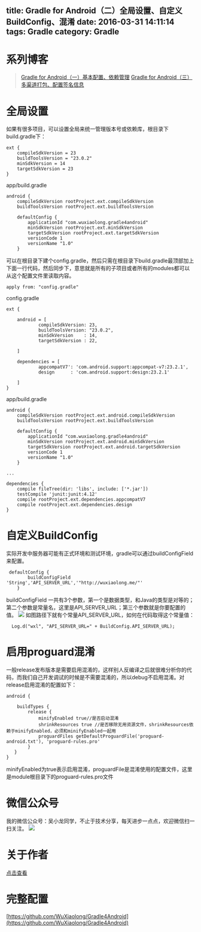 title: Gradle for Android（二）全局设置、自定义BuildConfig、混淆
date: 2016-03-31 14:11:14
tags: Gradle 
category: Gradle 
---
# 系列博客
> [Gradle for Android（一）基本配置、依赖管理](http://wuxiaolong.me/2016/03/30/gradle4android1/)
> [Gradle for Android（三）多渠道打包、配置签名信息](http://wuxiaolong.me/2016/04/01/gradle4android3/)

# 全局设置
如果有很多项目，可以设置全局来统一管理版本号或依赖库，根目录下build.gradle下：
```
ext {
    compileSdkVersion = 23
    buildToolsVersion = "23.0.2"
    minSdkVersion = 14
    targetSdkVersion = 23
}
```
<!--more-->

app/build.gradle
```
android {
    compileSdkVersion rootProject.ext.compileSdkVersion
    buildToolsVersion rootProject.ext.buildToolsVersion

    defaultConfig {
        applicationId "com.wuxiaolong.gradle4android"
        minSdkVersion rootProject.ext.minSdkVersion
        targetSdkVersion rootProject.ext.targetSdkVersion
        versionCode 1
        versionName "1.0"
    }
```
可以在根目录下建个config.gradle，然后只需在根目录下build.gradle最顶部加上下面一行代码，然后同步下，意思就是所有的子项目或者所有的modules都可以从这个配置文件里读取内容。
```
apply from: "config.gradle"
```
config.gradle
```
ext {

    android = [
            compileSdkVersion: 23,
            buildToolsVersion: "23.0.2",
            minSdkVersion    : 14,
            targetSdkVersion : 22,

    ]

    dependencies = [
            appcompatV7': 'com.android.support:appcompat-v7:23.2.1',
            design      : 'com.android.support:design:23.2.1'

    ]
}

```
app/build.gradle
```
android {
    compileSdkVersion rootProject.ext.android.compileSdkVersion
    buildToolsVersion rootProject.ext.buildToolsVersion

    defaultConfig {
        applicationId "com.wuxiaolong.gradle4android"
        minSdkVersion rootProject.ext.android.minSdkVersion
        targetSdkVersion rootProject.ext.android.targetSdkVersion
        versionCode 1
        versionName "1.0"
    }
  
...

dependencies {
    compile fileTree(dir: 'libs', include: ['*.jar'])
    testCompile 'junit:junit:4.12'
    compile rootProject.ext.dependencies.appcompatV7
    compile rootProject.ext.dependencies.design
}
```


# 自定义BuildConfig
实际开发中服务器可能有正式环境和测试环境，gradle可以通过buildConfigField来配置。
```
 defaultConfig {
        buildConfigField 'String','API_SERVER_URL','"http://wuxiaolong.me/"'
    }
```
buildConfigField 一共有3个参数，第一个是数据类型，和Java的类型是对等的；第二个参数是常量名，这里是API_SERVER_URL；第三个参数就是你要配置的值。
![](http://7q5c2h.com1.z0.glb.clouddn.com/gradle4android2.png)
如图路径下就有个常量API_SERVER_URL，如何在代码取得这个常量值：
```
  Log.d("wxl", "API_SERVER_URL=" + BuildConfig.API_SERVER_URL);
```
# 启用proguard混淆
一般release发布版本是需要启用混淆的，这样别人反编译之后就很难分析你的代码，而我们自己开发调试的时候是不需要混淆的，所以debug不启用混淆。对release启用混淆的配置如下：
```
android {

    buildTypes {
        release {
            minifyEnabled true//是否启动混淆
			shrinkResources true //是否移除无用资源文件，shrinkResources依赖于minifyEnabled，必须和minifyEnabled一起用
            proguardFiles getDefaultProguardFile('proguard-android.txt'), 'proguard-rules.pro'
        }
   }
}
```
minifyEnabled为true表示启用混淆，proguardFile是混淆使用的配置文件，这里是module根目录下的proguard-rules.pro文件

# 微信公众号
我的微信公众号：吴小龙同学，不止于技术分享，每天进步一点点，欢迎微信扫一扫关注。
![](http://7q5c2h.com1.z0.glb.clouddn.com/qrcode_wuxiaolong.jpg)

# 关于作者
[点击查看](http://wuxiaolong.me/about/)

# 完整配置
[https://github.com/WuXiaolong/Gradle4Android](https://github.com/WuXiaolong/Gradle4Android)
